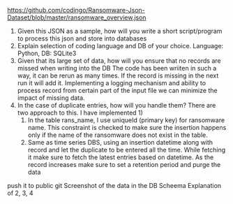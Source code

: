 
https://github.com/codingo/Ransomware-Json-Dataset/blob/master/ransomware_overview.json
1.	Given this JSON as a sample, how will you write a short script/program to process this json and store into databases
2.	Explain selection of coding language and DB of your choice.
    Language: Python, DB: SQLite3
3.	Given that its large set of data, how will you ensure that no records are missed when writing into the DB
    The code has been wriiten in such a way, it can be rerun as many times. If the record is missing in the next run it will add it. Implementing a logging mechanism and ability to process record from certain part of the input file we can minimize the impact of missing data.
4.	In the case of duplicate entries, how will you handle them?
    There are two approach to this. I have implemented 1)
    1) In the table rans_name, I use uniqueId (primary key) for ransomware name. This constraint is checked to make sure the insertion happens only if the name of the ransomware does not exist in the table. 
    2) Same as time series DBS, using an insertion datetime along with record and let the duplicate to be entered all the time. While fetching it make sure to fetch the latest entries based on datetime. As the record increases make sure to set a retention period and purge the data
   

push it to public git
Screenshot of the data in the DB
Scheema
Explanation of 2, 3, 4 